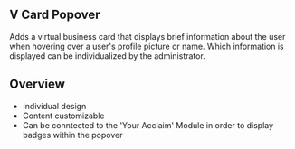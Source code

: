 ## V Card Popover

Adds a virtual business card that displays brief information about the user when hovering over a user's profile picture or name. Which information is displayed can be individualized by the administrator.

## Overview

- Individual design
- Content customizable
- Can be conntected to the 'Your Acclaim' Module in order to display badges within the popover
